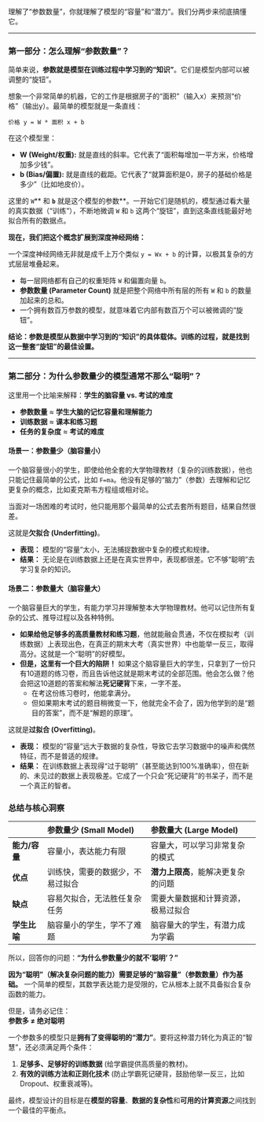 理解了“参数数量”，你就理解了模型的“容量”和“潜力”。我们分两步来彻底搞懂它。

---

### 第一部分：怎么理解“参数数量”？
简单来说，**参数就是模型在训练过程中学习到的“知识”**。它们是模型内部可以被调整的“旋钮”。

想象一个非常简单的机器，它的工作是根据房子的“面积”（输入x）来预测“价格”（输出y）。最简单的模型就是一条直线：

`价格 y = W * 面积 x + b`

在这个模型里：

+ **W (Weight/权重):** 就是直线的斜率。它代表了“面积每增加一平方米，价格增加多少钱”。
+ **b (Bias/偏置):** 就是直线的截距。它代表了“就算面积是0，房子的基础价格是多少”（比如地皮价）。

这里的 `W`** 和 **`b`** 就是这个模型的参数**。一开始它们是随机的，模型通过看大量的真实数据（“训练”），不断地微调 `W` 和 `b` 这两个“旋钮”，直到这条直线能最好地拟合所有的数据点。

**现在，我们把这个概念扩展到深度神经网络：**

一个深度神经网络无非就是成千上万个类似 `y = Wx + b` 的计算，以极其复杂的方式层层堆叠起来。

+ 每一层网络都有自己的权重矩阵 `W` 和偏置向量 `b`。
+ **参数数量 (Parameter Count)** 就是把整个网络中所有层的所有 `W` 和 `b` 的数量加起来的总和。
+ 一个拥有数百万参数的模型，就意味着它内部有数百万个可以被微调的“旋钮”。

**结论：参数是模型从数据中学习到的“知识”的具体载体。训练的过程，就是找到这一整套“旋钮”的最佳设置。**

---

### 第二部分：为什么参数量少的模型通常不那么“聪明”？
这里用一个比喻来解释：**学生的脑容量 vs. 考试的难度**

+ **参数数量** ≈ **学生大脑的记忆容量和理解能力**
+ **训练数据** ≈ **课本和练习题**
+ **任务的复杂度** ≈ **考试的难度**

#### 场景一：参数量少（脑容量小）
一个脑容量很小的学生，即使给他全套的大学物理教材（复杂的训练数据），他也只能记住最简单的公式，比如 `F=ma`。他没有足够的“脑力”（参数）去理解和记忆更复杂的概念，比如麦克斯韦方程组或相对论。

当面对一场困难的考试时，他只能用那个最简单的公式去套所有题目，结果自然很差。

这就是**欠拟合 (Underfitting)**。

+ **表现：** 模型的“容量”太小，无法捕捉数据中复杂的模式和规律。
+ **结果：** 无论是在训练数据上还是在真实世界中，表现都很差。它不够“聪明”去学习复杂的知识。

#### 场景二：参数量大（脑容量大）
一个脑容量巨大的学生，有能力学习并理解整本大学物理教材。他可以记住所有复杂的公式、推导过程以及各种特例。

+ **如果给他足够多的高质量教材和练习题**，他就能融会贯通，不仅在模拟考（训练数据）上表现出色，在真正的期末大考（真实世界）中也能举一反三，取得高分。这就是一个“聪明”的好模型。
+ **但是，这里有一个巨大的陷阱！** 如果这个脑容量巨大的学生，只拿到了一份只有10道题的练习卷，而且告诉他这就是期末考试的全部范围。他会怎么做？他会把这10道题的答案和解法**死记硬背**下来，一字不差。
    - 在考这份练习卷时，他能拿满分。
    - 但如果期末考试的题目稍微变一下，他就完全不会了，因为他学到的是“题目的答案”，而不是“解题的原理”。

这就是**过拟合 (Overfitting)**。

+ **表现：** 模型的“容量”远大于数据的复杂性，导致它去学习数据中的噪声和偶然特征，而不是普适的规律。
+ **结果：** 在训练数据上表现得“过于聪明”（甚至能达到100%准确率），但在新的、未见过的数据上表现极差。它成了一个只会“死记硬背”的书呆子，而不是一个真正的智者。

### 总结与核心洞察
|  | **参数量少 (Small Model)** | **参数量大 (Large Model)** |
| :--- | :--- | :--- |
| **能力/容量** | 容量小，表达能力有限 | 容量大，可以学习非常复杂的模式 |
| **优点** | 训练快，需要的数据少，不易过拟合 | **潜力上限高**，能解决更复杂的问题 |
| **缺点** | 容易欠拟合，无法胜任复杂任务 | 需要大量数据和计算资源，极易过拟合 |
| **学生比喻** | 脑容量小的学生，学不了难题 | 脑容量大的学生，有潜力成为学霸 |


所以，回答你的问题：**“为什么参数量少的就不‘聪明’？”**

**因为“聪明”（解决复杂问题的能力）需要足够的“脑容量”（参数数量）作为基础。** 一个简单的模型，其数学表达能力是受限的，它从根本上就不具备拟合复杂函数的能力。

但是，请务必记住：  
**参数多 ≠ 绝对聪明**

一个参数多的模型只是**拥有了变得聪明的“潜力”**。要将这种潜力转化为真正的“智慧”，还必须满足两个条件：

1. **足够多、足够好的训练数据** (给学霸提供高质量的教材)。
2. **有效的训练方法和正则化技术** (防止学霸死记硬背，鼓励他举一反三，比如 Dropout、权重衰减等)。

最终，模型设计的目标是在**模型的容量**、**数据的复杂性**和**可用的计算资源**之间找到一个最佳的平衡点。

